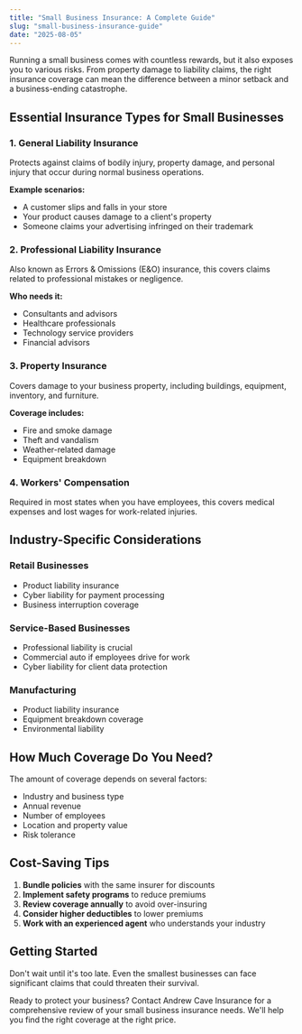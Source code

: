 ```yaml
---
title: "Small Business Insurance: A Complete Guide"
slug: "small-business-insurance-guide"
date: "2025-08-05"
---
```


Running a small business comes with countless rewards, but it also exposes you to various risks. From property damage to liability claims, the right insurance coverage can mean the difference between a minor setback and a business-ending catastrophe.

## Essential Insurance Types for Small Businesses

### 1. General Liability Insurance
Protects against claims of bodily injury, property damage, and personal injury that occur during normal business operations.

**Example scenarios:**
- A customer slips and falls in your store
- Your product causes damage to a client's property
- Someone claims your advertising infringed on their trademark

### 2. Professional Liability Insurance
Also known as Errors & Omissions (E&O) insurance, this covers claims related to professional mistakes or negligence.

**Who needs it:**
- Consultants and advisors
- Healthcare professionals
- Technology service providers
- Financial advisors

### 3. Property Insurance
Covers damage to your business property, including buildings, equipment, inventory, and furniture.

**Coverage includes:**
- Fire and smoke damage
- Theft and vandalism
- Weather-related damage
- Equipment breakdown

### 4. Workers' Compensation
Required in most states when you have employees, this covers medical expenses and lost wages for work-related injuries.

## Industry-Specific Considerations

### Retail Businesses
- Product liability insurance
- Cyber liability for payment processing
- Business interruption coverage

### Service-Based Businesses
- Professional liability is crucial
- Commercial auto if employees drive for work
- Cyber liability for client data protection

### Manufacturing
- Product liability insurance
- Equipment breakdown coverage
- Environmental liability

## How Much Coverage Do You Need?

The amount of coverage depends on several factors:
- Industry and business type
- Annual revenue
- Number of employees
- Location and property value
- Risk tolerance

## Cost-Saving Tips

1. **Bundle policies** with the same insurer for discounts
2. **Implement safety programs** to reduce premiums
3. **Review coverage annually** to avoid over-insuring
4. **Consider higher deductibles** to lower premiums
5. **Work with an experienced agent** who understands your industry

## Getting Started

Don't wait until it's too late. Even the smallest businesses can face significant claims that could threaten their survival. 

Ready to protect your business? Contact Andrew Cave Insurance for a comprehensive review of your small business insurance needs. We'll help you find the right coverage at the right price.
